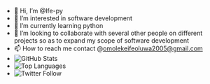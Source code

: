 - 👋 Hi, I’m @Ife-py
- 👀 I’m interested in software development
- 🌱 I’m currently learning python 
- 💞️ I’m looking to collaborate with several other people on different projects so as to expand my scope of software development
- 📫 How to reach me contact @omolekeifeoluwa2005@gmail.com
- ![GitHub Stats](https://github-readme-stats.vercel.app/api?username=Ife-py&show_icons=true&theme=radical)
- ![Top Languages](https://github-readme-stats.vercel.app/api/top-langs/?username=Ife-py&layout=compact&theme=radical)
- ![Twitter Follow](https://img.shields.io/linkeldn/follow/Ifeoluwa_Omoleke?style=social)



<!---
Ife-py/Ife-py is a ✨ special ✨ repository because its `README.md` (this file) appears on your GitHub profile.
You can click the Preview link to take a look at your changes.
--->
